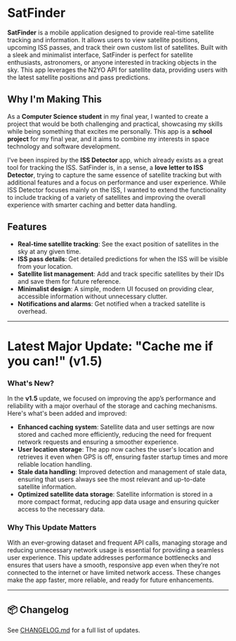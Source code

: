 # SatFinder

**SatFinder** is a mobile application designed to provide real-time satellite tracking and information. It allows users to view satellite positions, upcoming ISS passes, and track their own custom list of satellites. Built with a sleek and minimalist interface, SatFinder is perfect for satellite enthusiasts, astronomers, or anyone interested in tracking objects in the sky. This app leverages the N2YO API for satellite data, providing users with the latest satellite positions and pass predictions.

## Why I'm Making This

As a **Computer Science student** in my final year, I wanted to create a project that would be both challenging and practical, showcasing my skills while being something that excites me personally. This app is a **school project** for my final year, and it aims to combine my interests in space technology and software development.

I’ve been inspired by the **ISS Detector** app, which already exists as a great tool for tracking the ISS. SatFinder is, in a sense, a **love letter to ISS Detector**, trying to capture the same essence of satellite tracking but with additional features and a focus on performance and user experience. While ISS Detector focuses mainly on the ISS, I wanted to extend the functionality to include tracking of a variety of satellites and improving the overall experience with smarter caching and better data handling.

## Features

- **Real-time satellite tracking**: See the exact position of satellites in the sky at any given time.
- **ISS pass details**: Get detailed predictions for when the ISS will be visible from your location.
- **Satellite list management**: Add and track specific satellites by their IDs and save them for future reference.
- **Minimalist design**: A simple, modern UI focused on providing clear, accessible information without unnecessary clutter.
- **Notifications and alarms**: Get notified when a tracked satellite is overhead.

---

# Latest Major Update: **"Cache me if you can!" (v1.5)**

### What's New?

In the **v1.5** update, we focused on improving the app’s performance and reliability with a major overhaul of the storage and caching mechanisms. Here's what's been added and improved:

- **Enhanced caching system**: Satellite data and user settings are now stored and cached more efficiently, reducing the need for frequent network requests and ensuring a smoother experience.
- **User location storage**: The app now caches the user's location and retrieves it even when GPS is off, ensuring faster startup times and more reliable location handling.
- **Stale data handling**: Improved detection and management of stale data, ensuring that users always see the most relevant and up-to-date satellite information.
- **Optimized satellite data storage**: Satellite information is stored in a more compact format, reducing app data usage and ensuring quicker access to the necessary data.

### Why This Update Matters

With an ever-growing dataset and frequent API calls, managing storage and reducing unnecessary network usage is essential for providing a seamless user experience. This update addresses performance bottlenecks and ensures that users have a smooth, responsive app even when they’re not connected to the internet or have limited network access. These changes make the app faster, more reliable, and ready for future enhancements.

---

## 📦 Changelog
See [CHANGELOG.md](./CHANGELOG.md) for a full list of updates.
